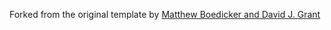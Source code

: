 Forked from the original template by [Matthew Boedicker and David J. Grant](http://www.davidgrant.ca/latex_resume_template)
